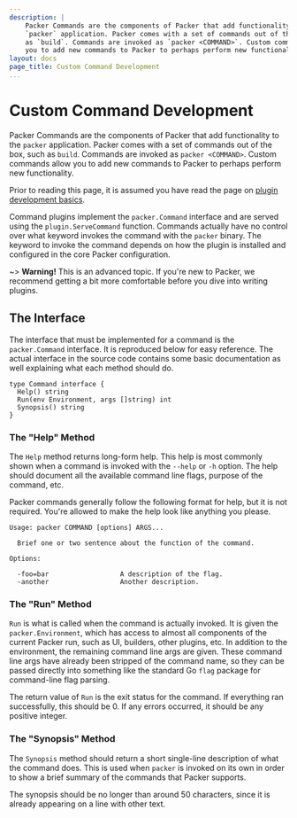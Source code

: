 ```yaml
---
description: |
    Packer Commands are the components of Packer that add functionality to the
    `packer` application. Packer comes with a set of commands out of the box, such
    as `build`. Commands are invoked as `packer <COMMAND>`. Custom commands allow
    you to add new commands to Packer to perhaps perform new functionality.
layout: docs
page_title: Custom Command Development
...
```


# Custom Command Development

Packer Commands are the components of Packer that add functionality to the
`packer` application. Packer comes with a set of commands out of the box, such
as `build`. Commands are invoked as `packer <COMMAND>`. Custom commands allow
you to add new commands to Packer to perhaps perform new functionality.

Prior to reading this page, it is assumed you have read the page on [plugin
development basics](/docs/extend/developing-plugins.html).

Command plugins implement the `packer.Command` interface and are served using
the `plugin.ServeCommand` function. Commands actually have no control over what
keyword invokes the command with the `packer` binary. The keyword to invoke the
command depends on how the plugin is installed and configured in the core Packer
configuration.

\~&gt; **Warning!** This is an advanced topic. If you're new to Packer, we
recommend getting a bit more comfortable before you dive into writing plugins.

## The Interface

The interface that must be implemented for a command is the `packer.Command`
interface. It is reproduced below for easy reference. The actual interface in
the source code contains some basic documentation as well explaining what each
method should do.

``` {.go}
type Command interface {
  Help() string
  Run(env Environment, args []string) int
  Synopsis() string
}
```

### The "Help" Method

The `Help` method returns long-form help. This help is most commonly shown when
a command is invoked with the `--help` or `-h` option. The help should document
all the available command line flags, purpose of the command, etc.

Packer commands generally follow the following format for help, but it is not
required. You're allowed to make the help look like anything you please.

``` {.text}
Usage: packer COMMAND [options] ARGS...

  Brief one or two sentence about the function of the command.

Options:

  -foo=bar                  A description of the flag.
  -another                  Another description.
```

### The "Run" Method

`Run` is what is called when the command is actually invoked. It is given the
`packer.Environment`, which has access to almost all components of the current
Packer run, such as UI, builders, other plugins, etc. In addition to the
environment, the remaining command line args are given. These command line args
have already been stripped of the command name, so they can be passed directly
into something like the standard Go `flag` package for command-line flag
parsing.

The return value of `Run` is the exit status for the command. If everything ran
successfully, this should be 0. If any errors occurred, it should be any
positive integer.

### The "Synopsis" Method

The `Synopsis` method should return a short single-line description of what the
command does. This is used when `packer` is invoked on its own in order to show
a brief summary of the commands that Packer supports.

The synopsis should be no longer than around 50 characters, since it is already
appearing on a line with other text.
